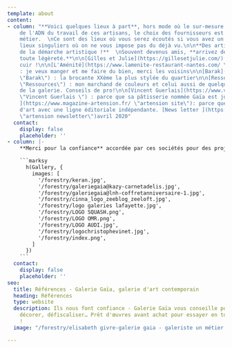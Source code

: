```yaml
---
template: about
content:
- column: "**Voici quelques lieux à part**, hors mode où le sur-mesure fait partie
    de l'ADN du travail de ces artisans, le choix des fournisseurs est au coeur du
    métier.  \nCe sont des lieux où vous serez écoutés si vous avez un projet,  \ndes
    lieux singuliers où on ne vous impose pas du déjà vu.\n\n**Des artisans à la frontière
    de la démarche artistique !**  \nSouvent devenus amis, **arrivez de ma part en
    toute légèreté.**\n\n[Gilles et Julie](https://gillesetjulie.com/) : j'veux du
    cuir !\n\n[L'Aménité](https://www.lamenite-restaurant-nantes.com/ \"L'Aménité\")
    : je veux manger et me faire du bien, merci les voisins\n\n[Barak](https://www.instagram.com/baraklemagasin/?hl=fr
    \"Barak\") : la brocante XXème la plus stylée du quartier\n\n[Ressources](https://ressource-peintures.com/
    \"Ressources\") : mon marchand de couleurs et celui aussi de quelques artistes
    de la galerie. Conseils de pro!\n\n[Vincent Guerlais](https://www.vincentguerlais.com/
    \"Vincent Guerlais \") : parce que sa pâtisserie nommée Gaïa est juste un délice\n\n[Artension
    ](https://www.magazine-artension.fr/ \"artension site\"): parce que c’est un magazine
    d'art avec une ligne éditoriale indépendante. [News letter ](https://www.magazine-artension.fr/project/artension-hors-serie-n25-le-verre/
    \"artension newsletter\")avril 2020"
  contact:
    display: false
    placeholder: ''
- column: |-
    **Merci pour la confiance** accordée par ces sociétés pour des projets riches en défis et émotions artistiques.

    ```marksy
      h(Gallery, {
        images: [
          '/forestry/keran.jpg',
          '/forestry/galeriegaia@kazy-carnetadelis.jpg',
          '/forestry/galeriegaia@lnh-coffretanniversaire-1.jpg',
          '/forestry/cinna_logo_zeeblog_zeeloft.jpg',
          '/forestry/logo galeries lafayette.jpg',
          '/forestry/LOGO SQUASH.png',
          '/forestry/LOGO OMR.png',
          '/forestry/LOGO AUDI.jpg',
          '/forestry/logochristophevinet.jpg',
          '/forestry/index.png',
        ]
      })
    ```
  contact:
    display: false
    placeholder: ''
seo:
  title: Références - Galerie Gaïa, galerie d'art contemporain
  heading: Références
  type: website
  description: Ils nous font confiance - Galerie Gaïa vous conseille pour aménager,
    décorer, défiscaliser… Prêt d'œuvres avant achat pour essayer en toute sérénité
    !
  image: "/forestry/elisabeth givre-galerie gaia - galeriste un métier presse océan.jpg"

---
```

